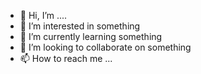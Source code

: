 - 👋 Hi, I’m ....
- 👀 I’m interested in something
- 🌱 I’m currently learning something
- 💞️ I’m looking to collaborate on something
- 📫 How to reach me ...

<!---
Aaken10/Aaken10 is a ✨ special ✨ repository because its `README.md` (this file) appears on your GitHub profile.
You can click the Preview link to take a look at your changes.
--->
